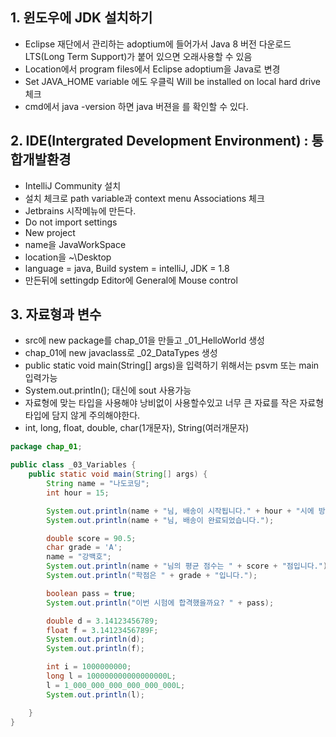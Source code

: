 
## 1. 윈도우에 JDK 설치하기
- Eclipse 재단에서 관리하는 adoptium에 들어가서 Java 8 버전 다운로드 LTS(Long Term Support)가 붙어 있으면 오래사용할 수 있음
- Location에서 program files에서 Eclipse adoptium을 Java로 변경
- Set JAVA_HOME variable 에도 우클릭 Will be installed on local hard drive 체크
- cmd에서 java -version 하면 java 버젼을 를 확인할 수 있다.
  
## 2. IDE(Intergrated Development Environment) : 통합개발환경
- IntelliJ Community 설치
- 설치 체크로 path variable과 context menu Associations 체크
- Jetbrains 시작메뉴에 만든다.
- Do not import settings
- New project
- name을 JavaWorkSpace
- location을 ~\Desktop
- language = java, Build system = intelliJ, JDK = 1.8
- 만든뒤에 settingdp Editor에 General에 Mouse control

## 3. 자료형과 변수
- src에 new package를 chap_01을 만들고 _01_HelloWorld 생성
- chap_01에 new javaclass로 _02_DataTypes 생성
- public static void main(String[] args)을 입력하기 위해서는 psvm 또는 main 입력가능
- System.out.println(); 대신에 sout 사용가능
- 자료형에 맞는 타입을 사용해야 낭비없이 사용할수있고 너무 큰 자료를 작은 자료형 타입에 담지 않게 주의해야한다.
- int, long, float, double, char(1개문자), String(여러개문자)
```java
package chap_01;

public class _03_Variables {
    public static void main(String[] args) {
        String name = "나도코딩";
        int hour = 15;

        System.out.println(name + "님, 배송이 시작됩니다." + hour + "시에 방문 예정입니다.");
        System.out.println(name + "님, 배송이 완료되었습니다.");

        double score = 90.5;
        char grade = 'A';
        name = "강백호";
        System.out.println(name + "님의 평균 점수는 " + score + "점입니다.");
        System.out.println("학점은 " + grade + "입니다.");

        boolean pass = true;
        System.out.println("이번 시험에 합격했을까요? " + pass);

        double d = 3.14123456789;
        float f = 3.14123456789F;
        System.out.println(d);
        System.out.println(f);

        int i = 1000000000;
        long l = 100000000000000000L;
        l = 1_000_000_000_000_000_000L;
        System.out.println(l);

    }
}

``` 
